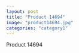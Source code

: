 ```yaml
---
layout: post
title: "Product 14694"
image: "product14694.jpg"
categories: "category1"
---
```

Product 14694
